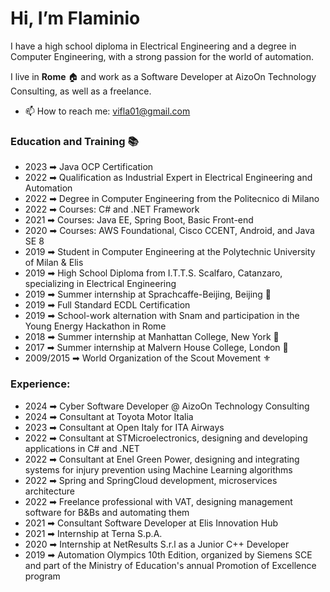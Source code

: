 # Hi, I’m Flaminio  
I have a high school diploma in Electrical Engineering and a degree in Computer Engineering, with a strong passion for the world of automation.

I live in **Rome** 🏠 and work as a Software Developer at AizoOn Technology Consulting, as well as a freelance.

- 📫 How to reach me: vifla01@gmail.com

### Education and Training 📚
- 2023 ➡ Java OCP Certification
- 2022 ➡ Qualification as Industrial Expert in Electrical Engineering and Automation
- 2022 ➡ Degree in Computer Engineering from the Politecnico di Milano
- 2022 ➡ Courses: C# and .NET Framework
- 2021 ➡ Courses: Java EE, Spring Boot, Basic Front-end
- 2020 ➡ Courses: AWS Foundational, Cisco CCENT, Android, and Java SE 8
- 2019 ➡ Student in Computer Engineering at the Polytechnic University of Milan & Elis
- 2019 ➡ High School Diploma from I.T.T.S. Scalfaro, Catanzaro, specializing in Electrical Engineering
- 2019 ➡ Summer internship at Sprachcaffe-Beijing, Beijing 🚩
- 2019 ➡ Full Standard ECDL Certification
- 2019 ➡ School-work alternation with Snam and participation in the Young Energy Hackathon in Rome
- 2018 ➡ Summer internship at Manhattan College, New York 🗽
- 2017 ➡ Summer internship at Malvern House College, London 🚕
- 2009/2015 ➡ World Organization of the Scout Movement ⚜️

### Experience:
- 2024 ➡ Cyber Software Developer @ AizoOn Technology Consulting
- 2024 ➡ Consultant at Toyota Motor Italia
- 2023 ➡ Consultant at Open Italy for ITA Airways
- 2022 ➡ Consultant at STMicroelectronics, designing and developing applications in C# and .NET
- 2022 ➡ Consultant at Enel Green Power, designing and integrating systems for injury prevention using Machine Learning algorithms
- 2022 ➡ Spring and SpringCloud development, microservices architecture
- 2022 ➡ Freelance professional with VAT, designing management software for B&Bs and automating them
- 2021 ➡ Consultant Software Developer at Elis Innovation Hub
- 2021 ➡ Internship at Terna S.p.A.
- 2020 ➡ Internship at NetResults S.r.l as a Junior C++ Developer
- 2019 ➡ Automation Olympics 10th Edition, organized by Siemens SCE and part of the Ministry of Education's annual Promotion of Excellence program
